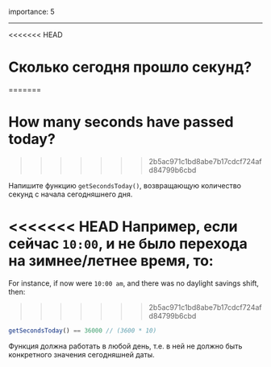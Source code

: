 importance: 5

---

<<<<<<< HEAD
# Сколько сегодня прошло секунд?
=======
# How many seconds have passed today?
>>>>>>> 2b5ac971c1bd8abe7b17cdcf724afd84799b6cbd

Напишите функцию `getSecondsToday()`, возвращающую количество секунд с начала сегодняшнего дня.

<<<<<<< HEAD
Например, если сейчас `10:00`, и не было перехода на зимнее/летнее время, то:
=======
For instance, if now were `10:00 am`, and there was no daylight savings shift, then:
>>>>>>> 2b5ac971c1bd8abe7b17cdcf724afd84799b6cbd

```js
getSecondsToday() == 36000 // (3600 * 10)
```

Функция должна работать в любой день, т.е. в ней не должно быть конкретного значения сегодняшней даты.
